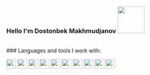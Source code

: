 ### Hello I'm Dostonbek Makhmudjanov <img src="https://media2.giphy.com/media/115BJle6N2Av0A/giphy.gif?cid=ecf05e47j6yw1vtthtpsb5lsxxzqlfv3qmn1839mu7v0pfj2&rid=giphy.gif&ct=g" width="70px">
<br />
### Languages and tools I work with:

<code><img src="https://yt3.ggpht.com/a/AATXAJwM4bwxBTy9Khvt5tEhNS3yt87q8z3dk0k5ig=s900-c-k-c0xffffffff-no-rj-mo" height="25px"></code>
<code><img src="https://world-it.ro/images/logo_CSS.png" height="25px"></code>
<code><img src="http://images.tildacdn.info/12a8b40b-c0f3-40e0-a70b-48039954336d/botstrap1.jpg" height="25px"></code>
<code><img src="https://miro.medium.com/max/870/1*l9IZ_LeUCP_vwxjDKI2Xgw.jpeg" height="25px"></code>
<code><img src="https://pbs.twimg.com/media/DV80FFZX0AAU0S7.jpg" height="25px"></code>
<code><img src="https://static.techspot.com/images2/downloads/topdownload/2020/01/2020-01-28-ts3_thumbs-c3e.png" height="25px"></code>
<code><img src="https://nemcd.com/wp-content/uploads/2019/08/php-slon.png" height="25px"></code>
<code><img src="https://cdn.filestackcontent.com/emVW0ghYSO3M9G5bKPQT" height="25px"></code>
<code><img src="https://pbs.twimg.com/profile_images/939612281838690305/mKnsaMT-.jpg" height="25px"></code>
<code><img src="https://avatars.mds.yandex.net/i?id=33c413e451627d30c268003771d59a04-5889273-images-thumbs&n=13" height="25px"></code>


